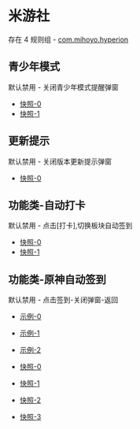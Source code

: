 # 米游社

存在 4 规则组 - [com.mihoyo.hyperion](/src/apps/com.mihoyo.hyperion.ts)

## 青少年模式

默认禁用 - 关闭青少年模式提醒弹窗

- [快照-0](https://i.gkd.li/i/12675547)
- [快照-1](https://i.gkd.li/i/12775850)

## 更新提示

默认禁用 - 关闭版本更新提示弹窗

- [快照-0](https://i.gkd.li/i/12675513)

## 功能类-自动打卡

默认禁用 - 点击[打卡],切换板块自动签到

- [快照-0](https://i.gkd.li/i/13721772)
- [快照-1](https://i.gkd.li/i/13721776)

## 功能类-原神自动签到

默认禁用 - 点击签到-关闭弹窗-返回

- [示例-0](https://m.gkd.li/57941037/6654679e-58a9-4d6c-85a3-11bd2f82c15e)
- [示例-1](https://m.gkd.li/57941037/b02eca70-f7d3-4169-99d6-9906c534392a)
- [示例-2](https://m.gkd.li/57941037/c232ba4c-d50e-4887-85ab-91739928119e)

- [快照-0](https://i.gkd.li/i/14369790)
- [快照-1](https://i.gkd.li/i/14371469)
- [快照-2](https://i.gkd.li/i/14371439)
- [快照-3](https://i.gkd.li/i/14371469)
